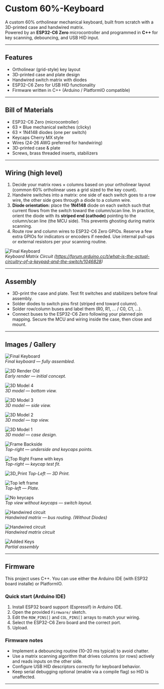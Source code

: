 # Custom 60%-Keyboard

A custom 60% ortholinear mechanical keyboard, built from scratch with a 3D-printed case and handwired matrix.  
Powered by an **ESP32-C6 Zero** microcontroller and programmed in **C++** for key scanning, debouncing, and USB HID input.

---

## Features

- Ortholinear (grid-style) key layout  
- 3D-printed case and plate design  
- Handwired switch matrix with diodes  
- ESP32-C6 Zero for USB HID functionality  
- Firmware written in C++ (Arduino / PlatformIO compatible)

---

## Bill of Materials

- ESP32-C6 Zero (microcontroller)  
- 63 × Blue mechanical switches (clicky)  
- 63 × 1N4148 diodes (one per switch)  
- Keycaps Cherry MX style
- Wires (24-26 AWG preferred for handwiring)  
- 3D-printed case & plate  
- Screws, brass threaded inserts, stabilizers

---

## Wiring (high level)

1. Decide your matrix rows × columns based on your ortholinear layout (common 60% ortholinear uses a grid sized to the key count).  
2. Handwire switches into a matrix: one side of each switch goes to a row wire, the other side goes through a diode to a column wire.  
3. **Diode orientation:** place the **1N4148** diode on each switch such that current flows from the switch toward the column/scan line. In practice, orient the diode with its **striped end (cathode)** pointing to the column/scan line (the MCU side). This prevents ghosting during matrix scanning.  
4. Route row and column wires to ESP32-C6 Zero GPIOs. Reserve a few extra GPIOs for indicators or encoders if needed. Use internal pull-ups or external resistors per your scanning routine.

![Final Keyboard](/images/Keyboard_Matrix_Circuit.png)  
*Keyboard Matrix Circuit (https://forum.arduino.cc/t/what-is-the-actual-circuitry-of-a-keypad-and-the-switch/1046828)*

---

## Assembly

- 3D-print the case and plate. Test fit switches and stabilizers before final assembly.  
- Solder diodes to switch pins first (striped end toward column).
- Solder row/column buses and label them (R0, R1, ... / C0, C1, ...).  
- Connect buses to the ESP32-C6 Zero following your planned pin mapping. Secure the MCU and wiring inside the case, then close and mount.

---

## Images / Gallery

![Final Keyboard](/images/Final_Keyboard.png)  
*Final keyboard — fully assembled.*

![3D Render Old](/images/3D_Render_Old.jpeg)  
*Early render — initial concept.*

![3D Model 4](/images/3D_Model_4.jpeg)  
*3D model — bottom view.*

![3D Model 3](/images/3D_Model_3.jpeg)  
*3D model — side view.*

![3D Model 2](/images/3D_Model_2.png)  
*3D model — top view.*

![3D Model 1](/images/3D_Model_1.png)  
*3D model — case design.*

![Frame Backside](/images/Frame_Backside.png)  
*Top-right — underside and keycaps points.*

![Top Right Frame with keys](/images/Top_Right_Frame_with_keys.png)  
*Top-right — keycap test fit.*

![3D_Print](/images/3D_Print.png)
*Top-Left — 3D Print.*

![Top left frame](/images/Top_left_frame.png)  
*Top-left — Plate.*

![No keycaps](/images/No_keycaps.png)  
*Top view without keycaps — switch layout.*

![Handwired circuit](/images/Handwired_circuit.png)  
*Handwired matrix — bus routing. (Without Diodes)*

![Handwired circuit](/images/Circuit.jpg)  
*Handwired matrix circuit*

![Added Keys](/images/Added_Keys.png)  
*Partial assembly*

---

## Firmware

This project uses C++. You can use either the Arduino IDE (with ESP32 board installe) or PlatformIO.

### Quick start (Arduino IDE)

1. Install ESP32 board support (Espressif) in Arduino IDE.  
2. Open the provided `Firmware/` sketch.  
3. Edit the `ROW_PINS[]` and `COL_PINS[]` arrays to match your wiring.  
4. Select the ESP32-C6 Zero board and the correct port.  
5. Upload.

### Firmware notes

- Implement a debouncing routine (10–20 ms typical) to avoid chatter.  
- Use a matrix scanning algorithm that drives columns (or rows) actively and reads inputs on the other side.  
- Configure USB HID descriptors correctly for keyboard behavior.  
- Keep serial debugging optional (enable via a compile flag) so HID is unaffected.

---
